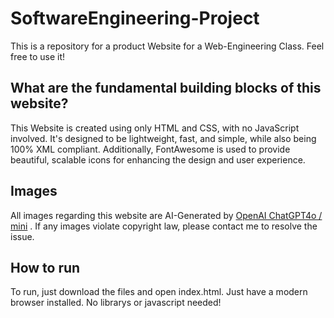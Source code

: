 # SoftwareEngineering-Project
This is a repository for a product Website for a Web-Engineering Class. Feel free to use it!

## What are the fundamental building blocks of this website?
This Website is created using only HTML and CSS, with no JavaScript involved. It's designed to be lightweight, fast, and simple, while also being 100% XML compliant.
Additionally, FontAwesome is used to provide beautiful, scalable icons for enhancing the design and user experience.

## Images
All images regarding this website are AI-Generated by [OpenAI ChatGPT4o / mini](https://openai.com/chatgpt/overview/) . If any images violate copyright law, please contact me to resolve the issue.

## How to run
To run, just download the files and open index.html. Just have a modern browser installed. No librarys or javascript needed!